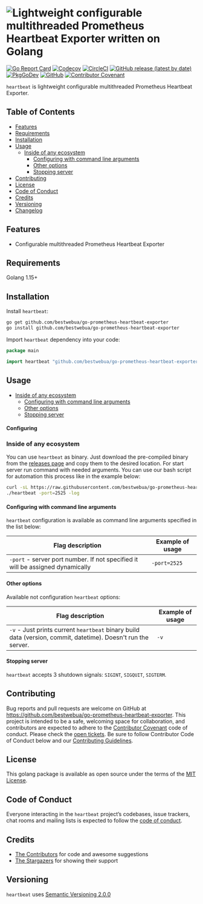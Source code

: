 # ![Lightweight configurable multithreaded Prometheus Heartbeat Exporter written on Golang](https://repository-images.githubusercontent.com/42/42)

[![Go Report Card](https://goreportcard.com/badge/github.com/bestwebua/go-prometheus-heartbeat-exporter)](https://goreportcard.com/report/github.com/bestwebua/go-prometheus-heartbeat-exporter)
[![Codecov](https://codecov.io/gh/bestwebua/go-prometheus-heartbeat-exporter/branch/master/graph/badge.svg)](https://codecov.io/gh/bestwebua/go-prometheus-heartbeat-exporter)
[![CircleCI](https://circleci.com/gh/bestwebua/go-prometheus-heartbeat-exporter/tree/master.svg?style=svg)](https://circleci.com/gh/bestwebua/go-prometheus-heartbeat-exporter/tree/master)
[![GitHub release (latest by date)](https://img.shields.io/github/v/release/bestwebua/go-prometheus-heartbeat-exporter)](https://github.com/bestwebua/go-prometheus-heartbeat-exporter/releases)
[![PkgGoDev](https://pkg.go.dev/badge/github.com/bestwebua/go-prometheus-heartbeat-exporter)](https://pkg.go.dev/github.com/bestwebua/go-prometheus-heartbeat-exporter)
[![GitHub](https://img.shields.io/github/license/bestwebua/go-prometheus-heartbeat-exporter)](LICENSE.txt)
[![Contributor Covenant](https://img.shields.io/badge/Contributor%20Covenant-v1.4%20adopted-ff69b4.svg)](CODE_OF_CONDUCT.md)

`heartbeat` is lightweight configurable multithreaded Prometheus Heartbeat Exporter.

## Table of Contents

- [Features](#features)
- [Requirements](#requirements)
- [Installation](#installation)
- [Usage](#usage)
  - [Inside of any ecosystem](#inside-of-any-ecosystem)
    - [Configuring with command line arguments](#configuring-with-command-line-arguments)
    - [Other options](#other-options)
    - [Stopping server](#stopping-server)
- [Contributing](#contributing)
- [License](#license)
- [Code of Conduct](#code-of-conduct)
- [Credits](#credits)
- [Versioning](#versioning)
- [Changelog](CHANGELOG.md)

## Features

- Configurable multithreaded Prometheus Heartbeat Exporter

## Requirements

Golang 1.15+

## Installation

Install `heartbeat`:

```bash
go get github.com/bestwebua/go-prometheus-heartbeat-exporter
go install github.com/bestwebua/go-prometheus-heartbeat-exporter
```

Import `heartbeat` dependency into your code:

```go
package main

import heartbeat "github.com/bestwebua/go-prometheus-heartbeat-exporter"
```

## Usage

- [Inside of any ecosystem](#inside-of-any-ecosystem)
  - [Configuring with command line arguments](#configuring-with-command-line-arguments)
  - [Other options](#other-options)
  - [Stopping server](#stopping-server)

#### Configuring

### Inside of any ecosystem

You can use `heartbeat` as binary. Just download the pre-compiled binary from the [releases page](https://github.com/bestwebua/go-prometheus-heartbeat-exporter/releases) and copy them to the desired location. For start server run command with needed arguments. You can use our bash script for automation this process like in the example below:

```bash
curl -sL https://raw.githubusercontent.com/bestwebua/go-prometheus-heartbeat-exporter/master/script/download.sh | bash
./heartbeat -port=2525 -log
```

#### Configuring with command line arguments

`heartbeat` configuration is available as command line arguments specified in the list below:

| Flag description | Example of usage |
| --- | --- |
| `-port` - server port number. If not specified it will be assigned dynamically | `-port=2525` |

#### Other options

Available not configuration `heartbeat` options:

| Flag description | Example of usage |
| --- | --- |
| `-v` - Just prints current `heartbeat` binary build data (version, commit, datetime). Doesn't run the server. | `-v` |

#### Stopping server

`heartbeat` accepts 3 shutdown signals: `SIGINT`, `SIGQUIT`, `SIGTERM`.

## Contributing

Bug reports and pull requests are welcome on GitHub at <https://github.com/bestwebua/go-prometheus-heartbeat-exporter>. This project is intended to be a safe, welcoming space for collaboration, and contributors are expected to adhere to the [Contributor Covenant](http://contributor-covenant.org) code of conduct. Please check the [open tickets](https://github.com/bestwebua/go-prometheus-heartbeat-exporter/issues). Be sure to follow Contributor Code of Conduct below and our [Contributing Guidelines](CONTRIBUTING.md).

## License

This golang package is available as open source under the terms of the [MIT License](https://opensource.org/licenses/MIT).

## Code of Conduct

Everyone interacting in the `heartbeat` project’s codebases, issue trackers, chat rooms and mailing lists is expected to follow the [code of conduct](CODE_OF_CONDUCT.md).

## Credits

- [The Contributors](https://github.com/bestwebua/go-prometheus-heartbeat-exporter/graphs/contributors) for code and awesome suggestions
- [The Stargazers](https://github.com/bestwebua/go-prometheus-heartbeat-exporter/stargazers) for showing their support

## Versioning

`heartbeat` uses [Semantic Versioning 2.0.0](https://semver.org)
